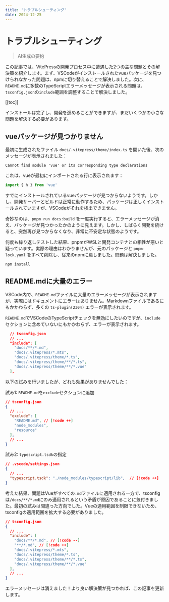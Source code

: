 ```yaml
---
title: 'トラブルシューティング'
date: 2024-12-25
---
```


# トラブルシューティング

> AI生成の要約

<!-- excerpt -->

この記事では、VitePressの開発プロセス中に遭遇した2つの主な問題とその解決策を紹介します。まず、VSCodeがインストールされたvueパッケージを見つけられなかった問題は、npmに切り替えることで解決しました。次に、`README.md`に多数のTypeScriptエラーメッセージが表示される問題は、`tsconfig.json`の`include`範囲を調整することで解決しました。

<!-- excerpt -->

[[toc]]

インストールは完了し、開発を進めることができますが、まだいくつかの小さな問題を解決する必要があります。

## vueパッケージが見つかりません

最初に生成されたファイル `docs/.vitepress/theme/index.ts` を開いた後、次のメッセージが表示されました：

```
Cannot find module 'vue' or its corresponding type declarations
```

これは、vueが最初にインポートされる行に表示されます：

```typescript
import { h } from 'vue'
```

すでにインストールされているvueパッケージが見つからないようです。しかし、開発サーバーとビルドは正常に動作するため、パッケージは正しくインストールされていますが、VSCodeがそれを検出できません。

奇妙なのは、`pnpm run docs:build` を一度実行すると、エラーメッセージが消え、パッケージが見つかったかのように見えます。しかし、しばらく開発を続けると、突然再び見つからなくなり、非常に不安定な状態のようです。

何度も繰り返しテストした結果、pnpmがWSLと開発コンテナとの相性が悪いと疑っています。実際の理由はわかりませんが、元のパッケージと `pnpm-lock.yaml` をすべて削除し、従来のnpmに戻しました。問題は解決しました。

```bash
npm install
```

## README.mdに大量のエラー

VSCode内で、`README.md`ファイルに大量のエラーメッセージが表示されますが、実際にはドキュメントにエラーはありません。Markdownファイルであるにもかかわらず、多くの `ts-plugin(2304)` エラーが表示されます。

`README.md`でVSCodeのTypeScriptチェックを無効にしたいのですが、`include`セクションに含めていないにもかかわらず、エラーが表示されます。

```json
  // tsconfig.json
  // ...
  "include": [
    "docs/**/*.md",
    "docs/.vitepress/*.mts",
    "docs/.vitepress/theme/*.ts",
    "docs/.vitepress/theme/**/*.ts",
    "docs/.vitepress/theme/**/*.vue"
  ],
```

以下の試みを行いましたが、どれも効果がありませんでした：

試み1: `README.md`を`exclude`セクションに追加

```json
// tsconfig.json
{
  // ...
  "exclude": [
    "README.md", // [!code ++]
    "node_modules",
    "resource"
  ],
  // ...
}
```

試み2: `typescript.tsdk`の指定

```json
// .vscode/settings.json
{
  // ...
  "typescript.tsdk": "./node_modules/typescript/lib",  // [!code ++]
}
```

考えた結果、問題はVueがすべての`.md`ファイルに適用される一方で、tsconfigは`/docs/**/*.md`にのみ適用されるという矛盾が原因であることに気付きました。最初の試みは間違った方向でした。Vueの適用範囲を制限できないため、tsconfigの適用範囲を拡大する必要がありました。

```json
// tsconfig.json
{
  // ...
  "include": [
    "docs/**/*.md", // [!code --]
    "**/*.md", // [!code ++]
    "docs/.vitepress/*.mts",
    "docs/.vitepress/theme/*.ts",
    "docs/.vitepress/theme/**/*.ts",
    "docs/.vitepress/theme/**/*.vue"
  ],
  // ...
}
```

エラーメッセージは消えました！より良い解決策が見つかれば、この記事を更新します。
